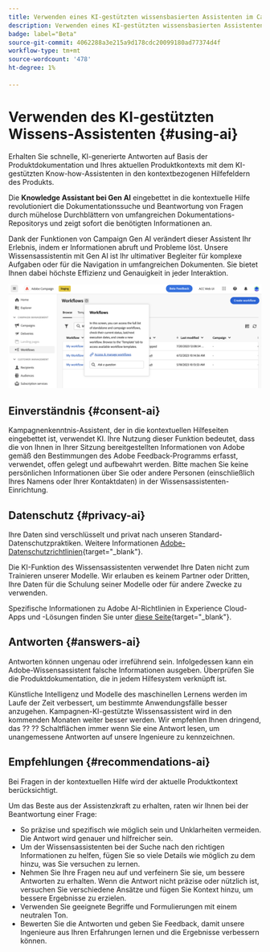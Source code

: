 ```yaml
---
title: Verwenden eines KI-gestützten wissensbasierten Assistenten im Campaign Web
description: Verwenden eines KI-gestützten wissensbasierten Assistenten im Campaign Web
badge: label="Beta"
source-git-commit: 4062288a3e215a9d178cdc20099180ad77374d4f
workflow-type: tm+mt
source-wordcount: '478'
ht-degree: 1%

---
```


# Verwenden des KI-gestützten Wissens-Assistenten {#using-ai}

Erhalten Sie schnelle, KI-generierte Antworten auf Basis der Produktdokumentation und Ihres aktuellen Produktkontexts mit dem KI-gestützten Know-how-Assistenten in den kontextbezogenen Hilfefeldern des Produkts.

Die **Knowledge Assistant bei Gen AI** eingebettet in die kontextuelle Hilfe revolutioniert die Dokumentationssuche und Beantwortung von Fragen durch mühelose Durchblättern von umfangreichen Dokumentations-Repositorys und zeigt sofort die benötigten Informationen an.

Dank der Funktionen von Campaign Gen AI verändert dieser Assistent Ihr Erlebnis, indem er Informationen abruft und Probleme löst. Unsere Wissensassistentin mit Gen AI ist Ihr ultimativer Begleiter für komplexe Aufgaben oder für die Navigation in umfangreichen Dokumenten. Sie bietet Ihnen dabei höchste Effizienz und Genauigkeit in jeder Interaktion.

![](assets/ask-a-question.png)


## Einverständnis {#consent-ai}

Kampagnenkenntnis-Assistent, der in die kontextuellen Hilfeseiten eingebettet ist, verwendet KI. Ihre Nutzung dieser Funktion bedeutet, dass die von Ihnen in Ihrer Sitzung bereitgestellten Informationen von Adobe gemäß den Bestimmungen des Adobe Feedback-Programms erfasst, verwendet, offen gelegt und aufbewahrt werden. Bitte machen Sie keine persönlichen Informationen über Sie oder andere Personen (einschließlich Ihres Namens oder Ihrer Kontaktdaten) in der Wissensassistenten-Einrichtung.

## Datenschutz {#privacy-ai}

Ihre Daten sind verschlüsselt und privat nach unseren Standard-Datenschutzpraktiken. Weitere Informationen [Adobe-Datenschutzrichtlinien](https://www.adobe.com/de/privacy/policy.html){target="_blank"}.

Die KI-Funktion des Wissensassistenten verwendet Ihre Daten nicht zum Trainieren unserer Modelle. Wir erlauben es keinem Partner oder Dritten, Ihre Daten für die Schulung seiner Modelle oder für andere Zwecke zu verwenden.

Spezifische Informationen zu Adobe AI-Richtlinien in Experience Cloud-Apps und -Lösungen finden Sie unter [diese Seite](https://business.adobe.com/products/sensei/adobe-sensei.html){target="_blank"}.

## Antworten {#answers-ai}

Antworten können ungenau oder irreführend sein. Infolgedessen kann ein Adobe-Wissensassistent falsche Informationen ausgeben. Überprüfen Sie die Produktdokumentation, die in jedem Hilfesystem verknüpft ist.

Künstliche Intelligenz und Modelle des maschinellen Lernens werden im Laufe der Zeit verbessert, um bestimmte Anwendungsfälle besser anzugehen. Kampagnen-KI-gestützte Wissensassistent wird in den kommenden Monaten weiter besser werden. Wir empfehlen Ihnen dringend, das ?? ?? Schaltflächen immer wenn Sie eine Antwort lesen, um unangemessene Antworten auf unsere Ingenieure zu kennzeichnen.

## Empfehlungen  {#recommendations-ai}

Bei Fragen in der kontextuellen Hilfe wird der aktuelle Produktkontext berücksichtigt.

Um das Beste aus der Assistenzkraft zu erhalten, raten wir Ihnen bei der Beantwortung einer Frage:

* So präzise und spezifisch wie möglich sein und Unklarheiten vermeiden. Die Antwort wird genauer und hilfreicher sein.
* Um der Wissensassistenten bei der Suche nach den richtigen Informationen zu helfen, fügen Sie so viele Details wie möglich zu dem hinzu, was Sie versuchen zu lernen.
* Nehmen Sie Ihre Fragen neu auf und verfeinern Sie sie, um bessere Antworten zu erhalten. Wenn die Antwort nicht präzise oder nützlich ist, versuchen Sie verschiedene Ansätze und fügen Sie Kontext hinzu, um bessere Ergebnisse zu erzielen.
* Verwenden Sie geeignete Begriffe und Formulierungen mit einem neutralen Ton.
* Bewerten Sie die Antworten und geben Sie Feedback, damit unsere Ingenieure aus Ihren Erfahrungen lernen und die Ergebnisse verbessern können.

